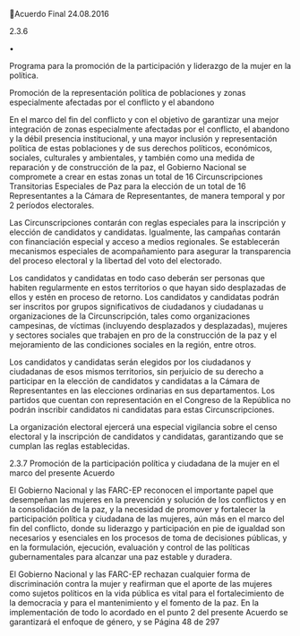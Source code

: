 Acuerdo Final 
24.08.2016 
 
2.3.6

•

Programa para la promoción de la participación y liderazgo de la mujer en la política.  

Promoción de la representación política de poblaciones y zonas especialmente afectadas por el 
conflicto y el abandono 
  
En  el  marco  del  fin  del  conflicto  y  con  el  objetivo  de  garantizar  una  mejor  integración  de    zonas 
especialmente  afectadas  por  el  conflicto,  el  abandono  y  la  débil  presencia  institucional,  y  una  mayor 
inclusión y representación política de estas poblaciones y de sus derechos políticos, económicos, sociales, 
culturales  y  ambientales,  y  también  como  una  medida  de  reparación  y  de  construcción  de  la  paz,  el 
Gobierno Nacional se compromete a crear en estas zonas un total de 16 Circunscripciones Transitorias 
Especiales de Paz para la elección de un total de 16 Representantes a la Cámara de Representantes, de 
manera temporal y por 2 períodos electorales.  
 
Las  Circunscripciones  contarán  con  reglas  especiales  para  la  inscripción  y  elección  de  candidatos  y 
candidatas. Igualmente, las campañas contarán con financiación especial y acceso a medios regionales. 
Se establecerán mecanismos especiales de acompañamiento para asegurar la transparencia del proceso 
electoral y la libertad del voto del electorado.  
 
Los  candidatos  y  candidatas  en  todo  caso  deberán  ser  personas  que  habiten  regularmente  en  estos 
territorios  o  que  hayan  sido  desplazadas  de  ellos  y  estén  en  proceso  de  retorno.  Los  candidatos  y 
candidatas podrán ser inscritos por grupos significativos de ciudadanos y ciudadanas u organizaciones de 
la  Circunscripción,  tales  como  organizaciones    campesinas,  de  víctimas  (incluyendo  desplazados  y 
desplazadas),  mujeres  y  sectores  sociales  que  trabajen  en  pro  de  la  construcción  de  la  paz  y  el 
mejoramiento de las condiciones sociales en la región, entre otros.  
 
Los candidatos y candidatas serán elegidos por los ciudadanos y ciudadanas de esos mismos territorios, 
sin  perjuicio  de  su  derecho  a  participar  en  la  elección  de  candidatos  y  candidatas  a  la  Cámara  de 
Representantes  en  las  elecciones  ordinarias  en  sus  departamentos.  Los  partidos  que  cuentan  con 
representación en el Congreso de la República no podrán inscribir candidatos ni candidatas para estas 
Circunscripciones.  
 
La  organización  electoral  ejercerá  una  especial  vigilancia  sobre  el  censo  electoral  y  la  inscripción  de 
candidatos y candidatas, garantizando que se cumplan las reglas establecidas. 
 
2.3.7 Promoción de la participación política y ciudadana de la mujer en el marco del presente Acuerdo  
 
El Gobierno Nacional y las FARC-EP reconocen el importante papel que desempeñan las mujeres en la 
prevención  y  solución  de  los  conflictos  y  en  la  consolidación  de  la  paz,  y  la  necesidad  de  promover  y 
fortalecer la participación política y ciudadana de las mujeres, aún más en el marco del fin del conflicto, 
donde su liderazgo y participación en pie de igualdad son necesarios y esenciales en los procesos de toma 
de  decisiones  públicas,  y  en  la  formulación,  ejecución,  evaluación  y  control  de  las  políticas 
gubernamentales para alcanzar una paz estable y duradera.   
 
El  Gobierno  Nacional  y  las  FARC-EP  rechazan  cualquier  forma  de  discriminación  contra  la  mujer  y 
reafirman  que  el  aporte  de  las  mujeres  como  sujetos  políticos  en  la  vida  pública  es  vital  para  el 
fortalecimiento de la democracia y para el mantenimiento y el fomento de la paz. En la implementación 
de  todo  lo  acordado  en  el  punto  2  del  presente  Acuerdo  se  garantizará  el  enfoque  de  género,  y  se 
Página 48 de 297 

 

